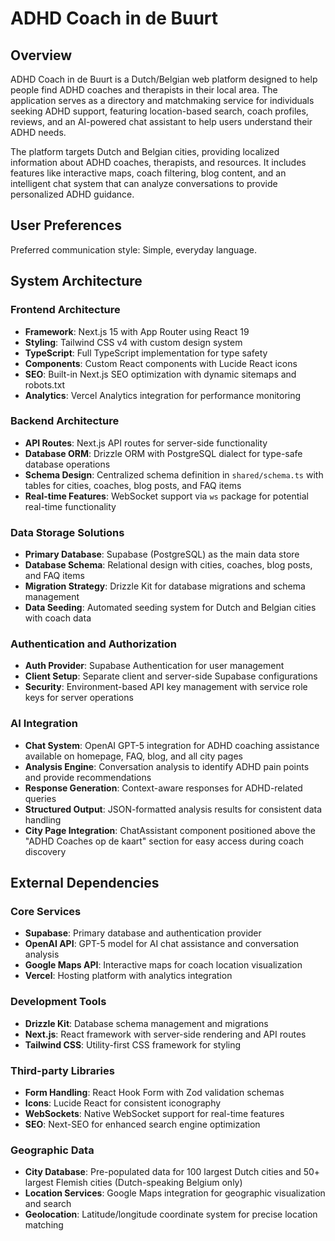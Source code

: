 # ADHD Coach in de Buurt

## Overview

ADHD Coach in de Buurt is a Dutch/Belgian web platform designed to help people find ADHD coaches and therapists in their local area. The application serves as a directory and matchmaking service for individuals seeking ADHD support, featuring location-based search, coach profiles, reviews, and an AI-powered chat assistant to help users understand their ADHD needs.

The platform targets Dutch and Belgian cities, providing localized information about ADHD coaches, therapists, and resources. It includes features like interactive maps, coach filtering, blog content, and an intelligent chat system that can analyze conversations to provide personalized ADHD guidance.

## User Preferences

Preferred communication style: Simple, everyday language.

## System Architecture

### Frontend Architecture
- **Framework**: Next.js 15 with App Router using React 19
- **Styling**: Tailwind CSS v4 with custom design system
- **TypeScript**: Full TypeScript implementation for type safety
- **Components**: Custom React components with Lucide React icons
- **SEO**: Built-in Next.js SEO optimization with dynamic sitemaps and robots.txt
- **Analytics**: Vercel Analytics integration for performance monitoring

### Backend Architecture
- **API Routes**: Next.js API routes for server-side functionality
- **Database ORM**: Drizzle ORM with PostgreSQL dialect for type-safe database operations
- **Schema Design**: Centralized schema definition in `shared/schema.ts` with tables for cities, coaches, blog posts, and FAQ items
- **Real-time Features**: WebSocket support via `ws` package for potential real-time functionality

### Data Storage Solutions
- **Primary Database**: Supabase (PostgreSQL) as the main data store
- **Database Schema**: Relational design with cities, coaches, blog posts, and FAQ items
- **Migration Strategy**: Drizzle Kit for database migrations and schema management
- **Data Seeding**: Automated seeding system for Dutch and Belgian cities with coach data

### Authentication and Authorization
- **Auth Provider**: Supabase Authentication for user management
- **Client Setup**: Separate client and server-side Supabase configurations
- **Security**: Environment-based API key management with service role keys for server operations

### AI Integration
- **Chat System**: OpenAI GPT-5 integration for ADHD coaching assistance available on homepage, FAQ, blog, and all city pages
- **Analysis Engine**: Conversation analysis to identify ADHD pain points and provide recommendations
- **Response Generation**: Context-aware responses for ADHD-related queries
- **Structured Output**: JSON-formatted analysis results for consistent data handling
- **City Page Integration**: ChatAssistant component positioned above the "ADHD Coaches op de kaart" section for easy access during coach discovery

## External Dependencies

### Core Services
- **Supabase**: Primary database and authentication provider
- **OpenAI API**: GPT-5 model for AI chat assistance and conversation analysis
- **Google Maps API**: Interactive maps for coach location visualization
- **Vercel**: Hosting platform with analytics integration

### Development Tools
- **Drizzle Kit**: Database schema management and migrations
- **Next.js**: React framework with server-side rendering and API routes
- **Tailwind CSS**: Utility-first CSS framework for styling

### Third-party Libraries
- **Form Handling**: React Hook Form with Zod validation schemas
- **Icons**: Lucide React for consistent iconography
- **WebSockets**: Native WebSocket support for real-time features
- **SEO**: Next-SEO for enhanced search engine optimization

### Geographic Data
- **City Database**: Pre-populated data for 100 largest Dutch cities and 50+ largest Flemish cities (Dutch-speaking Belgium only)
- **Location Services**: Google Maps integration for geographic visualization and search
- **Geolocation**: Latitude/longitude coordinate system for precise location matching